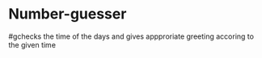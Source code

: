 # Number-guesser
#gchecks the time of the days and gives appproriate greeting accoring to the given time
